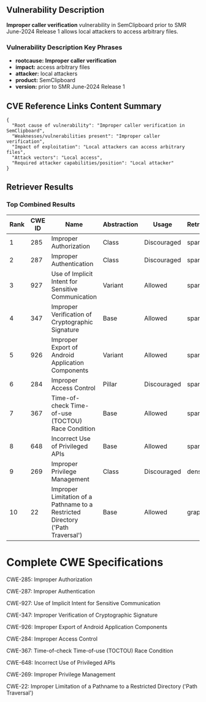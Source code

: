 ## Vulnerability Description
**Improper caller verification** vulnerability in SemClipboard prior to SMR June-2024 Release 1 allows local attackers to access arbitrary files.

### Vulnerability Description Key Phrases
- **rootcause:** **Improper caller verification**
- **impact:** access arbitrary files
- **attacker:** local attackers
- **product:** SemClipboard
- **version:** prior to SMR June-2024 Release 1

## CVE Reference Links Content Summary
```
{
  "Root cause of vulnerability": "Improper caller verification in SemClipboard",
  "Weaknesses/vulnerabilities present": "Improper caller verification",
  "Impact of exploitation": "Local attackers can access arbitrary files",
  "Attack vectors": "Local access",
  "Required attacker capabilities/position": "Local attacker"
}
```

## Retriever Results

### Top Combined Results

| Rank | CWE ID | Name | Abstraction | Usage  | Retrievers | Individual Scores |
|------|--------|------|-------------|-------|------------|-------------------|
| 1 | 285 | Improper Authorization | Class | Discouraged | sparse | 0.111 |
| 2 | 287 | Improper Authentication | Class | Discouraged | sparse | 0.106 |
| 3 | 927 | Use of Implicit Intent for Sensitive Communication | Variant | Allowed | sparse | 0.106 |
| 4 | 347 | Improper Verification of Cryptographic Signature | Base | Allowed | sparse | 0.104 |
| 5 | 926 | Improper Export of Android Application Components | Variant | Allowed | sparse | 0.103 |
| 6 | 284 | Improper Access Control | Pillar | Discouraged | sparse | 0.103 |
| 7 | 367 | Time-of-check Time-of-use (TOCTOU) Race Condition | Base | Allowed | sparse | 0.100 |
| 8 | 648 | Incorrect Use of Privileged APIs | Base | Allowed | sparse | 0.100 |
| 9 | 269 | Improper Privilege Management | Class | Discouraged | dense | 0.578 |
| 10 | 22 | Improper Limitation of a Pathname to a Restricted Directory ('Path Traversal') | Base | Allowed | graph | 0.002 |



# Complete CWE Specifications

CWE-285: Improper Authorization

CWE-287: Improper Authentication

CWE-927: Use of Implicit Intent for Sensitive Communication

CWE-347: Improper Verification of Cryptographic Signature

CWE-926: Improper Export of Android Application Components

CWE-284: Improper Access Control

CWE-367: Time-of-check Time-of-use (TOCTOU) Race Condition

CWE-648: Incorrect Use of Privileged APIs

CWE-269: Improper Privilege Management

CWE-22: Improper Limitation of a Pathname to a Restricted Directory ('Path Traversal')
